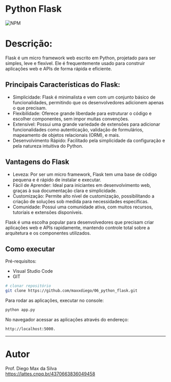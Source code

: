 # Python Flask
![NPM](https://img.shields.io/npm/l/react)

# Descrição:

Flask é um micro framework web escrito em Python, projetado para ser simples, leve e flexível. Ele é frequentemente usado para construir aplicações web e APIs de forma rápida e eficiente.

## Principais Características do Flask:
* Simplicidade: Flask é minimalista e vem com um conjunto básico de funcionalidades, permitindo que os desenvolvedores adicionem apenas o que precisam.
* Flexibilidade: Oferece grande liberdade para estruturar o código e escolher componentes, sem impor muitas convenções.
* Extensível: Possui uma grande variedade de extensões para adicionar funcionalidades como autenticação, validação de formulários, mapeamento de objetos relacionais (ORM), e mais.
* Desenvolvimento Rápido: Facilitado pela simplicidade da configuração e pela natureza intuitiva do Python.

## Vantagens do Flask
* Leveza: Por ser um micro framework, Flask tem uma base de código pequena e é rápido de instalar e executar.
* Fácil de Aprender: Ideal para iniciantes em desenvolvimento web, graças à sua documentação clara e simplicidade.
* Customização: Permite alto nível de customização, possibilitando a criação de soluções sob medida para necessidades específicas.
* Comunidade: Possui uma comunidade ativa, com muitos recursos, tutoriais e extensões disponíveis.

Flask é uma escolha popular para desenvolvedores que precisam criar aplicações web e APIs rapidamente, mantendo controle total sobre a arquitetura e os componentes utilizados.

## Como executar

Pré-requisitos: 
- Visual Studio Code
- GIT

```bash
# clonar repositório
git clone https://github.com/maxxdiego/06_python_flask.git

```

Para rodar as aplicações, executar no console:
```bash
python app.py

```

No navegador acessar as aplicações através do endereço:

```bash
http://localhost:5000.

```

<hr>

# Autor

Prof. Diego Max da Silva<br>
https://lattes.cnpq.br/4370663836049458
